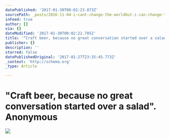 ```yaml
---
datePublished: '2017-01-30T00:02:23.873Z'
sourcePath: _posts/2016-11-04-i-cant-change-the-worldbut-i-can-change-the-world-within.md
inFeed: true
author: []
via: {}
dateModified: '2017-01-30T00:02:22.705Z'
title: '“Craft beer, because no great conversation started over a salad". Anonymous'
publisher: {}
description: ''
starred: false
datePublishedOriginal: '2017-01-27T23:35:45.773Z'
_context: 'http://schema.org'
_type: Article

---
```

# "Craft beer, because no great conversation started over a salad". Anonymous
![](https://the-grid-user-content.s3-us-west-2.amazonaws.com/66ba116d-5700-4ec3-bf8b-864004665577.jpg)